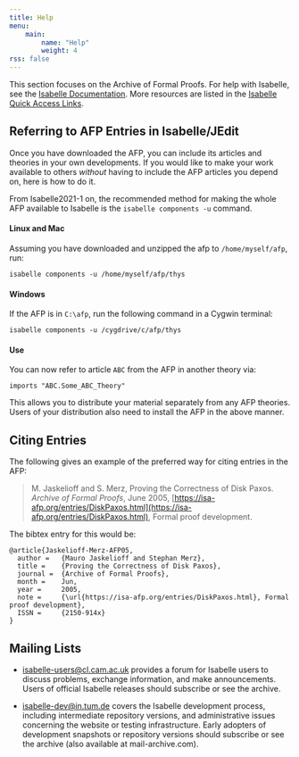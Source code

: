 ```yaml
---
title: Help
menu:
    main:
        name: "Help"
        weight: 4
rss: false
---
```


This section focuses on the Archive of Formal Proofs. For help with Isabelle, see the [Isabelle Documentation](https://isabelle.in.tum.de/documentation.html). More resources are listed in the [Isabelle Quick Access Links](https://isabelle.systems).

## Referring to AFP Entries in Isabelle/JEdit

Once you have downloaded the AFP, you can include its articles and theories in your own developments. If you would like to make your work available to others _without_ having to include the AFP articles you depend on, here is how to do it.

From Isabelle2021-1 on, the recommended method for making the whole AFP available to Isabelle is the `isabelle components -u` command.

#### Linux and Mac

Assuming you have downloaded and unzipped the afp to `/home/myself/afp`, run:

    isabelle components -u /home/myself/afp/thys

#### Windows

If the AFP is in `C:\afp`, run the following command in a Cygwin terminal:

    isabelle components -u /cygdrive/c/afp/thys

#### Use

You can now refer to article `ABC` from the AFP in another theory via:

    imports "ABC.Some_ABC_Theory"

This allows you to distribute your material separately from any AFP theories. Users of your distribution also need to install the AFP in the above manner.


## Citing Entries

The following gives an example of the preferred way for citing entries in the AFP:

> M. Jaskelioff and S. Merz, Proving the Correctness of Disk Paxos. _Archive of Formal Proofs_, June 2005, [https://isa-afp.org/entries/DiskPaxos.html](https://isa-afp.org/entries/DiskPaxos.html), Formal proof development.

The bibtex entry for this would be:

```
@article{Jaskelioff-Merz-AFP05,
  author =   {Mauro Jaskelioff and Stephan Merz},
  title =    {Proving the Correctness of Disk Paxos},
  journal =  {Archive of Formal Proofs},
  month =    Jun,
  year =     2005,
  note =     {\url{https://isa-afp.org/entries/DiskPaxos.html}, Formal proof development},
  ISSN =     {2150-914x}
}
```

## Mailing Lists

* isabelle-users@cl.cam.ac.uk provides a forum for Isabelle users to discuss problems, exchange information, and make announcements. Users of official Isabelle releases should subscribe or see the archive.

* isabelle-dev@in.tum.de covers the Isabelle development process, including intermediate repository versions, and administrative issues concerning the website or testing infrastructure. Early adopters of development snapshots or repository versions should subscribe or see the archive (also available at mail-archive.com).

